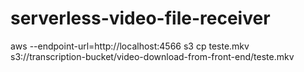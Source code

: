 # serverless-video-file-receiver

aws --endpoint-url=http://localhost:4566 s3 cp teste.mkv s3://transcription-bucket/video-download-from-front-end/teste.mkv
